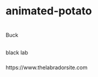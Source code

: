 # animated-potato
<h1></h1>Buck</h1>
<h2></h2>black lab</h2>
<h3></h3>https://www.thelabradorsite.com<h3></h3>
